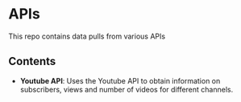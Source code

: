 # APIs
This repo contains data pulls from various APIs

## Contents

* **Youtube API**: Uses the Youtube API to obtain information on subscribers, views and number of videos for different channels.
